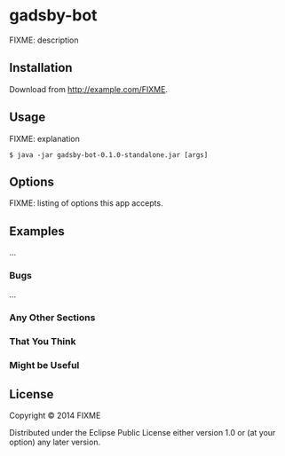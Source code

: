 # gadsby-bot

FIXME: description

## Installation

Download from http://example.com/FIXME.

## Usage

FIXME: explanation

    $ java -jar gadsby-bot-0.1.0-standalone.jar [args]

## Options

FIXME: listing of options this app accepts.

## Examples

...

### Bugs

...

### Any Other Sections
### That You Think
### Might be Useful

## License

Copyright © 2014 FIXME

Distributed under the Eclipse Public License either version 1.0 or (at
your option) any later version.
